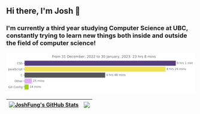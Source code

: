 ## Hi there, I'm Josh 🤠

### I'm currently a third year studying Computer Science at UBC, constantly trying to learn new things both inside and outside the field of computer science!

<img
  src="https://github.com/JoshFung/JoshFung/blob/main/images/stat.svg"
  alt="Monthly Wakatime"
/>

<!-- [![JoshFung's Top Langs](https://github-readme-stats.vercel.app/api/top-langs/?username=JoshFung&layout=compact)](https://github.com/anuraghazra/github-readme-stats)

[![JoshFung's WakaTime Stats](https://github-readme-stats.vercel.app/api/wakatime?username=JoshFung&layout=compact)](https://github.com/anuraghazra/github-readme-stats)

https://github-readme-stats.vercel.app/api/top-langs/?username=JoshFung&layout=compact

https://github-readme-stats.vercel.app/api/wakatime?username=JoshFung&layout=compact -->

<!-- ![JoshFung's GitHub stats](https://github-readme-stats.vercel.app/api?username=JoshFung&count_private=true&show_icons=true) -->

| <a href="https://github.com/anuraghazra/github-readme-stats"><img align="center" src="https://github-readme-stats.vercel.app/api?username=JoshFung&count_private=true&show_icons=true" alt="JoshFung's GitHub Stats" /></a> | <a href="https://github.com/anuraghazra/github-readme-stats"><img align="center" src="https://github-readme-stats.vercel.app/api/top-langs/?username=JoshFung&layout=compact" /></a> |
| ------------- | ------------- |

<!--
**JoshFung/JoshFung** is a ✨ _special_ ✨ repository because its `README.md` (this file) appears on your GitHub profile.

Here are some ideas to get you started:

- 🔭 I’m currently working on ...
- 🌱 I’m currently learning ...
- 👯 I’m looking to collaborate on ...
- 🤔 I’m looking for help with ...
- 💬 Ask me about ...
- 📫 How to reach me: ...
- 😄 Pronouns: ...
- ⚡ Fun fact: ...
-->
